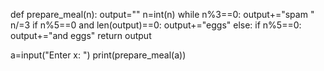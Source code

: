 def prepare_meal(n):
    output=""
    n=int(n)
    while n%3==0:
        output+="spam "
        n/=3
    if n%5==0 and len(output)==0:
        output+="eggs"
    else:
        if n%5==0:
            output+="and eggs"
    return output
        

a=input("Enter x: ")
print(prepare_meal(a))
